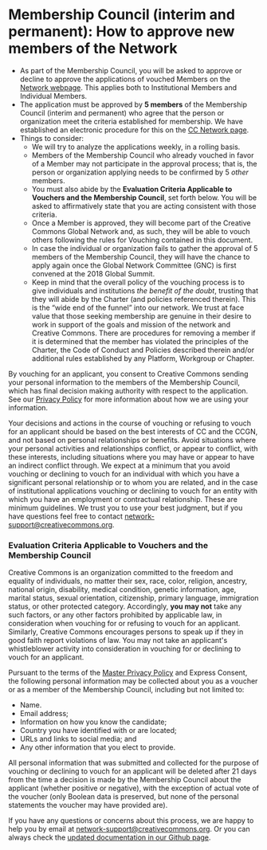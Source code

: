 
# Membership Council (interim and permanent): How to approve new members of the Network

* As part of the Membership Council, you will be asked to approve or decline to approve the applications of vouched Members on the [Network webpage](http://network.creativecommons.org). This applies both to Institutional Members and Individual Members.
* The application must be approved by **5 members** of the Membership Council (interim and permanent) who agree that the person or organization meet the criteria established for membership. We have established an electronic procedure for this on the [CC Network page](http://network.creativecommons.org).
* Things to consider:
	* We will try to analyze the applications weekly, in a rolling basis.
	* Members of the Membership Council who already vouched in favor of a Member may not participate in the approval process; that is, the person or organization applying needs to be confirmed by 5 *other* members.
	* You must also abide by the **Evaluation Criteria Applicable to Vouchers and the Membership Council**, set forth below. You will be asked to affirmatively state that you are acting consistent with those criteria.
	* Once a Member is approved, they will become part of the Creative Commons Global Network and, as such, they will be able to vouch others following the rules for Vouching contained in this document.
	* In case the individual or organization fails to gather the approval of 5 members of the Membership Council, they will have the chance to apply again once the Global Network Committee (GNC) is first convened at the 2018 Global Summit.
	* Keep in mind that the overall policy of the vouching process is to give individuals and institutions *the benefit of the doubt*, trusting that they will abide by the Charter (and policies referenced therein). This is the “wide end of the funnel” into our network. We trust at face value that those seeking membership are genuine in their desire to work in support of the goals and mission of the network and Creative Commons. There are procedures for removing a member if it is determined that the member has violated the principles of the Charter, the Code of Conduct and Policies described therein and/or additional rules established by any Platform, Workgroup or Chapter.

By vouching for an applicant, you consent to Creative Commons sending your personal information to the members of the Membership Council, which has final decision making authority with respect to the application. See our [Privacy Policy](https://creativecommons.org/privacy/) for more information about how we are using your information.

Your decisions and actions in the course of vouching or refusing to vouch for an applicant should be based on the best interests of CC and the CCGN, and not based on personal relationships or benefits. Avoid situations where your personal activities and relationships conflict, or appear to conflict, with these interests, including situations where you may have or appear to have an indirect conflict through. We expect at a minimum that you avoid vouching or declining to vouch for an individual with which you have a significant personal relationship or to whom you are related, and in the case of institutional applications vouching or declining to vouch for an entity with which you have an employment or contractual relationship. These are minimum guidelines. We trust you to use your best judgment, but if you have questions feel free to contact network-support@creativecommons.org.

### Evaluation Criteria Applicable to Vouchers and the Membership Council

Creative Commons is an organization committed to the freedom and equality of individuals, no matter their sex, race, color, religion, ancestry, national origin, disability, medical condition, genetic information, age, marital status, sexual orientation, citizenship, primary language, immigration status, or other protected category. Accordingly, **you may not** take any such factors, or any other factors prohibited by applicable law, in consideration when vouching for or refusing to vouch for an applicant. Similarly, Creative Commons encourages persons to speak up if they in good faith report violations of law. You may not take an applicant's whistleblower activity into consideration in vouching for or declining to vouch for an applicant.

Pursuant to the terms of the [Master Privacy Policy](https://creativecommons.org/privacy/) and Express Consent, the following personal information may be collected about you as a voucher or as a member of the Membership Council, including but not limited to:

* Name.
* Email address;
* Information on how you know the candidate;
* Country you have identified with or are located;
* URLs and links to social media; and
* Any other information that you elect to provide.

All personal information that was submitted and collected for the purpose of vouching or declining to vouch for an applicant will be deleted after 21 days from the time a decision is made by the Membership Council about the applicant (whether positive or negative), with the exception of actual vote of the voucher (only Boolean data is preserved, but none of the personal statements the voucher may have provided are).

If you have any questions or concerns about this process, we are happy to help you by email at network-support@creativecommons.org. Or you can always check the [updated documentation in our Github page](https://github.com/creativecommons/global-network-strategy).
